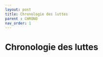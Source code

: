```yaml
---
layout: post
title: Chronologie des luttes
parent : CHRONO
nav_order: 1
---
```



# Chronologie des luttes

<div id="observablehq-intro1-84dd2230"></div>
<div id="observablehq-viewof-serpent-84dd2230"></div>

<div id="observablehq-viewof-sscat-84dd2230"></div>
<div id="observablehq-chrono1-84dd2230"></div>


<link rel="stylesheet" href="https://cdn.jsdelivr.net/npm/@observablehq/inspector@5/dist/inspector.css">
<script type="module">
import {Runtime, Inspector} from "https://cdn.jsdelivr.net/npm/@observablehq/runtime@5/dist/runtime.js";
import define from "https://api.observablehq.com/@datasile/chronoooo.js?v=4";
new Runtime().module(define, name => {
  if (name === "intro1") return new Inspector(document.querySelector("#observablehq-intro1-84dd2230"));
  if (name === "viewof serpent") return new Inspector(document.querySelector("#observablehq-viewof-serpent-84dd2230"));
  if (name === "viewof sscat") return new Inspector(document.querySelector("#observablehq-viewof-sscat-84dd2230"));
  if (name === "chrono1") return new Inspector(document.querySelector("#observablehq-chrono1-84dd2230"));
  return ["showSelection"].includes(name);
});
</script>
